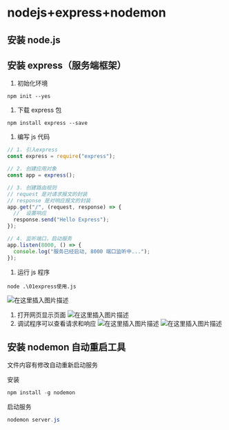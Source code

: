 # nodejs+express+nodemon

## 安装 node.js

## 安装 express（服务端框架）

1. 初始化环境

```shell
npm init --yes
```

1. 下载 express 包

```shell
npm install express --save
```

1. 编写 js 代码

```javascript
// 1. 引入express
const express = require("express");

// 2. 创建应用对象
const app = express();

// 3. 创建路由规则
// request 是对请求报文的封装
// response 是对响应报文的封装
app.get("/", (request, response) => {
  //  设置响应
  response.send("Hello Express");
});

// 4. 监听端口，启动服务
app.listen(8000, () => {
  console.log("服务已经启动, 8000 端口监听中...");
});
```

1. 运行 js 程序

```shell
node .\01express使用.js
```

![在这里插入图片描述](https://img-blog.csdnimg.cn/20210209165304650.png)

1. 打开网页显示页面
   ![在这里插入图片描述](https://img-blog.csdnimg.cn/20210209165339872.png)
2. 调试程序可以查看请求和响应
   ![在这里插入图片描述](https://img-blog.csdnimg.cn/2021020916541663.png)
   ![在这里插入图片描述](https://img-blog.csdnimg.cn/20210209165526228.png?x-oss-process=image/watermark,type_ZmFuZ3poZW5naGVpdGk,shadow_10,text_aHR0cHM6Ly9ibG9nLmNzZG4ubmV0L3dlaXhpbl80NDk3MjAwOA==,size_16,color_FFFFFF,t_70)

## 安装 nodemon 自动重启工具

文件内容有修改自动重新启动服务

安装

```powershell
npm install -g nodemon
```

启动服务

```powershell
nodemon server.js
```
